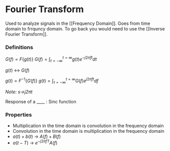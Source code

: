 # Fourier Transform
Used to analyze signals in the [[Frequency Domain]].
Goes from time domain to frrquncy domain. To go back you would need to use the [[Inverse Fourier Transform]].

### Definitions
$G(f)=F\{g(t)\}$
$G(f)=\int _{t=-\infty}^{t=\infty}g(t)e^{-j2\pi ft}dt$

$g(t)$ <-> $G(f)$

$g(t)=F^{-1}\{G(f)\}$
$g(t)=\int _{t=-\infty}^{t=\infty}G(f)e^{j2\pi ft}df$

*Note: $s$->$j2\pi t$*

Response of a ____ : Sinc function

### Properties
- Multiplication in the time domain is convolution in the frequency domain
- Convolution in the time domain is multiplication in the frequency domain
- $a(t)+b(t)$ -> $A(f)+B(f)$
- $a(t-T)$ -> $e^{-j2\pi fT}A(f)$
